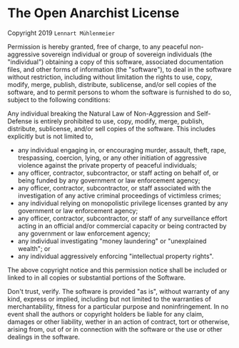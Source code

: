 # The Open Anarchist License

Copyright 2019 `Lennart Mühlenmeier`

Permission is hereby granted, free of charge, to any peaceful non-aggressive sovereign individual or group of sovereign individuals (the "individual") obtaining a copy of this software, associated documentation files, and other forms of information (the "software"), to deal in the software without restriction, including without limitation the rights to use, copy, modify, merge, publish, distribute, sublicense, and/or sell copies of the software, and to permit persons to whom the software is furnished to do so, subject to the following conditions:

Any individual breaking the Natural Law of Non-Aggression and Self-Defense is entirely prohibited to use, copy, modify, merge, publish, distribute, sublicense, and/or sell copies of the software. This includes explicitly but is not limited to,

* any individual engaging in, or encouraging murder, assault, theft, rape, trespassing, coercion, lying, or any other initiation of aggressive violence against the private property of peaceful individuals;
* any officer, contractor, subcontractor, or staff acting on behalf of, or being funded by any government or law enforcement agency;
* any officer, contractor, subcontractor, or staff associated with the investigation of any active criminal proceedings of victimless crimes;
* any individual relying on monopolistic privilege licenses granted by any government or law enforcement agency;
* any officer, contractor, subcontractor, or staff of any surveillance effort acting in an official and/or commercial capacity or being contracted by any government or law enforcement agency;
* any individual investigating "money laundering" or "unexplained wealth"; or
* any individual aggressively enforcing "intellectual property rights".

The above copyright notice and this permission notice shall be included or linked to in all copies or substantial portions of the Software.

Don't trust, verify. The software is provided "as is", without warranty of any kind, express or implied, including but not limited to the warranties of merchantability, fitness for a particular purpose and noninfringement. In no event shall the authors or copyright holders be liable for any claim, damages or other liability, wether in an action of contract, tort or otherwise, arising from, out of or in connection with the software or the use or other dealings in the software.
